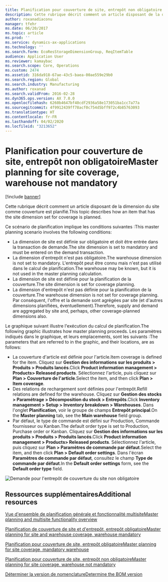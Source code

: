 ```yaml
---
title: Planification pour couverture de site, entrepôt non obligatoire
description: Cette rubrique décrit comment un article disposant de la dimension du site comme couverture est planifié.
author: roxanadiaconu
manager: tfehr
ms.date: 06/20/2017
ms.topic: article
ms.prod: ''
ms.service: dynamics-ax-applications
ms.technology: ''
ms.search.form: EcoResStorageDimensionGroup, ReqItemTable
audience: Application User
ms.reviewer: kamaybac
ms.search.scope: Core, Operations
ms.custom: 2474
ms.assetid: 316da918-67ae-43c5-baea-00ae559e29b0
ms.search.region: Global
ms.search.industry: Manufacturing
ms.author: roxanad
ms.search.validFrom: 2016-02-28
ms.dyn365.ops.version: AX 7.0.0
ms.openlocfilehash: 6260b4647bf40cdf2936a58e173051ba1cc7a77a
ms.sourcegitcommit: 4f9912439ff78acf0c754d5bff972c4b85763093
ms.translationtype: HT
ms.contentlocale: fr-FR
ms.lasthandoff: 04/02/2020
ms.locfileid: "3213652"
---
```

# <a name="master-planning-for-site-coverage-warehouse-not-mandatory"></a><span data-ttu-id="1f36a-103">Planification pour couverture de site, entrepôt non obligatoire</span><span class="sxs-lookup"><span data-stu-id="1f36a-103">Master planning for site coverage, warehouse not mandatory</span></span>

[!include [banner](../includes/banner.md)]

<span data-ttu-id="1f36a-104">Cette rubrique décrit comment un article disposant de la dimension du site comme couverture est planifié.</span><span class="sxs-lookup"><span data-stu-id="1f36a-104">This topic describes how an item that has the site dimension set for coverage is planned.</span></span>

<span data-ttu-id="1f36a-105">Ce scénario de planification implique les conditions suivantes :</span><span class="sxs-lookup"><span data-stu-id="1f36a-105">This master planning scenario involves the following conditions:</span></span>

-   <span data-ttu-id="1f36a-106">La dimension de site est définie sur obligatoire et doit être entrée dans la transaction de demande.</span><span class="sxs-lookup"><span data-stu-id="1f36a-106">The site dimension is set to mandatory and must be entered on the demand transaction.</span></span>
-   <span data-ttu-id="1f36a-107">La dimension d'entrepôt n'est pas obligatoire.</span><span class="sxs-lookup"><span data-stu-id="1f36a-107">The warehouse dimension is not set to mandatory.</span></span> <span data-ttu-id="1f36a-108">L'entrepôt peut être connu mais n'est pas utilisé dans le calcul de planification.</span><span class="sxs-lookup"><span data-stu-id="1f36a-108">The warehouse may be known, but it is not used in the master planning calculation.</span></span>
-   <span data-ttu-id="1f36a-109">La dimension de site est définie pour la planification de la couverture.</span><span class="sxs-lookup"><span data-stu-id="1f36a-109">The site dimension is set for coverage planning.</span></span>
-   <span data-ttu-id="1f36a-110">La dimension d'entrepôt n'est pas définie pour la planification de la couverture.</span><span class="sxs-lookup"><span data-stu-id="1f36a-110">The warehouse dimension is not set for coverage planning.</span></span> <span data-ttu-id="1f36a-111">Par conséquent, l'offre et la demande sont agrégées par site (et d'autres dimensions planifiées, éventuellement).</span><span class="sxs-lookup"><span data-stu-id="1f36a-111">Therefore, supply and demand are aggregated by site and, perhaps, other coverage-planned dimensions also.</span></span>

<span data-ttu-id="1f36a-112">Le graphique suivant illustre l'exécution du calcul de planification.</span><span class="sxs-lookup"><span data-stu-id="1f36a-112">The following graphic illustrates how master planning proceeds.</span></span> <span data-ttu-id="1f36a-113">Les paramètres indiqués dans le graphique, et leurs emplacements, sont les suivants :</span><span class="sxs-lookup"><span data-stu-id="1f36a-113">The parameters that are referred to in the graphic, and their locations, are as follows:</span></span>
-   <span data-ttu-id="1f36a-114">La couverture d'article est définie pour l'article.</span><span class="sxs-lookup"><span data-stu-id="1f36a-114">Item coverage is defined for the item.</span></span> <span data-ttu-id="1f36a-115">Cliquez sur **Gestion des informations sur les produits &gt; Produits &gt; Produits lancés**.</span><span class="sxs-lookup"><span data-stu-id="1f36a-115">Click **Product information management &gt; Products&gt; Released products**.</span></span> <span data-ttu-id="1f36a-116">Sélectionnez l'article, puis cliquez sur **Plan &gt; Couverture de l'article**.</span><span class="sxs-lookup"><span data-stu-id="1f36a-116">Select the item, and then click **Plan &gt; Item coverage**.</span></span>
-   <span data-ttu-id="1f36a-117">Des relations de rechargement sont définies pour l'entrepôt.</span><span class="sxs-lookup"><span data-stu-id="1f36a-117">Refill relations are defined for the warehouse.</span></span> <span data-ttu-id="1f36a-118">Cliquez sur **Gestion des stocks &gt; Paramétrage &gt; Décomposition du stock &gt; Entrepôts**.</span><span class="sxs-lookup"><span data-stu-id="1f36a-118">Click **Inventory management &gt; Setup &gt; Inventory breakdown &gt; Warehouses**.</span></span> <span data-ttu-id="1f36a-119">Dans l'onglet **Planification**, voir le groupe de champs **Entrepôt principal**.</span><span class="sxs-lookup"><span data-stu-id="1f36a-119">On the **Master planning** tab, see the **Main warehouse** field group.</span></span>
-   <span data-ttu-id="1f36a-120">Par défaut, le type de commande est défini sur Production, Commande fournisseur ou Kanban.</span><span class="sxs-lookup"><span data-stu-id="1f36a-120">The default order type is set to Production, Purchase order or Kanban.</span></span> <span data-ttu-id="1f36a-121">Cliquez sur **Gestion des informations sur les produits &gt; Produits &gt; Produits lancés**.</span><span class="sxs-lookup"><span data-stu-id="1f36a-121">Click **Product information management &gt; Products&gt; Released products**.</span></span> <span data-ttu-id="1f36a-122">Sélectionnez l'article, puis cliquez sur **Plan &gt; Paramètres de commande par défaut**.</span><span class="sxs-lookup"><span data-stu-id="1f36a-122">Select the item, and then click **Plan &gt; Default order settings**.</span></span> <span data-ttu-id="1f36a-123">Dans l'écran **Paramètres de commande par défaut**, consultez le champ **Type de commande par défaut**.</span><span class="sxs-lookup"><span data-stu-id="1f36a-123">In the **Default order settings** form, see the **Default order type** field.</span></span>

![Demande pour l'entrepôt de couverture du site non obligatoire](./media/multisitedemandexplosionscenarioforsitecoveragewarehousenotmandatory.jpg)



<a name="additional-resources"></a><span data-ttu-id="1f36a-125">Ressources supplémentaires</span><span class="sxs-lookup"><span data-stu-id="1f36a-125">Additional resources</span></span>
--------

[<span data-ttu-id="1f36a-126">Vue d'ensemble de planification générale et fonctionnalité multisite</span><span class="sxs-lookup"><span data-stu-id="1f36a-126">Master planning and multisite functionality overview</span></span>](master-plan-multisite-functionality.md)

[<span data-ttu-id="1f36a-127">Planification de couverture de site et d'entrepôt, entrepôt obligatoire</span><span class="sxs-lookup"><span data-stu-id="1f36a-127">Master planning for site and warehouse coverage, warehouse mandatory</span></span>](master-plan-site-coverage-warehouse-mandatory.md)

[<span data-ttu-id="1f36a-128">Planification pour couverture de site, entrepôt obligatoire</span><span class="sxs-lookup"><span data-stu-id="1f36a-128">Master planning for site coverage, mandatory warehouse</span></span>](master-plan-site-warehouse-coverage-warehouse-not-mandatory.md)

[<span data-ttu-id="1f36a-129">Planification pour couverture de site, entrepôt non obligatoire</span><span class="sxs-lookup"><span data-stu-id="1f36a-129">Master planning for site coverage, warehouse not mandatory</span></span>](master-plan-site-warehouse-coverage-warehouse-mandatory.md)

[<span data-ttu-id="1f36a-130">Déterminer la version de nomenclature</span><span class="sxs-lookup"><span data-stu-id="1f36a-130">Determine the BOM version</span></span>](master-plan-bom-version-determined.md)



